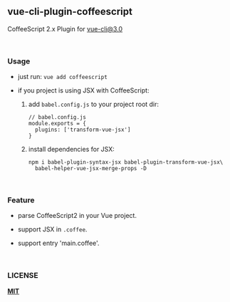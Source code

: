 ## vue-cli-plugin-coffeescript

CoffeeScript 2.x Plugin for [vue-cli@3.0](https://github.com/vuejs/vue-cli)

<br/>

### Usage

- just run: `vue add coffeescript`

- if you project is using JSX with CoffeeScript:

    1. add `babel.config.js` to your project root dir:
        ```
        // babel.config.js
        module.exports = {
          plugins: ['transform-vue-jsx']
        }
        ```

    2. install dependencies for JSX:
        ```
        npm i babel-plugin-syntax-jsx babel-plugin-transform-vue-jsx\
          babel-helper-vue-jsx-merge-props -D
        ```

<br/>

### Feature

- parse CoffeeScript2 in your Vue project.

- support JSX in `.coffee`.

- support entry 'main.coffee'.

<br/>

### LICENSE

[**MIT**](LICENSE)
